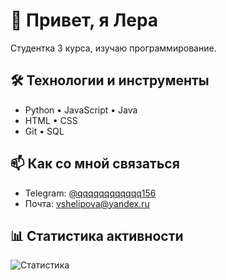 # 👋 Привет, я Лера

Студентка 3 курса, изучаю программирование.

## 🛠️ Технологии и инструменты

- Python • JavaScript • Java
- HTML • CSS 
- Git • SQL 

## 📫 Как со мной связаться

- Telegram: [@qqqqqqqqqqqq156](https://t.me/qqqqqqqqqqqq156)
- Почта: vshelipova@yandex.ru

## 📊 Статистика активности

![Статистика](https://github-readme-stats.vercel.app/api?username=v156-3709&show_icons=true&theme=default)
